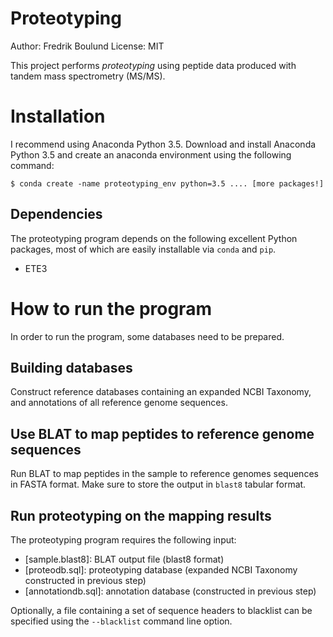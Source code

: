 # Proteotyping

Author: Fredrik Boulund
License: MIT

This project performs *proteotyping* using peptide data produced with tandem
mass spectrometry (MS/MS). 


# Installation 
I recommend using Anaconda Python 3.5. Download and install Anaconda Python 3.5
and create an anaconda environment using the following command:

    $ conda create -name proteotyping_env python=3.5 .... [more packages!]

## Dependencies
The proteotyping program depends on the following excellent Python packages,
most of which are easily installable via `conda` and `pip`.

 * ETE3

# How to run the program
In order to run the program, some databases need to be prepared.

## Building databases
Construct reference databases containing an expanded NCBI Taxonomy, and
annotations of all reference genome sequences.

## Use BLAT to map peptides to reference genome sequences
Run BLAT to map peptides in the sample to reference genomes sequences in FASTA
format. Make sure to store the output in `blast8` tabular format.

## Run proteotyping on the mapping results
The proteotyping program requires the following input:

 * [sample.blast8]: BLAT output file (blast8 format)
 * [proteodb.sql]: proteotyping database (expanded NCBI Taxonomy constructed in previous step)
 * [annotationdb.sql]: annotation database (constructed in previous step)

Optionally, a file containing a set of sequence headers to blacklist can be
specified using the `--blacklist` command line option.

